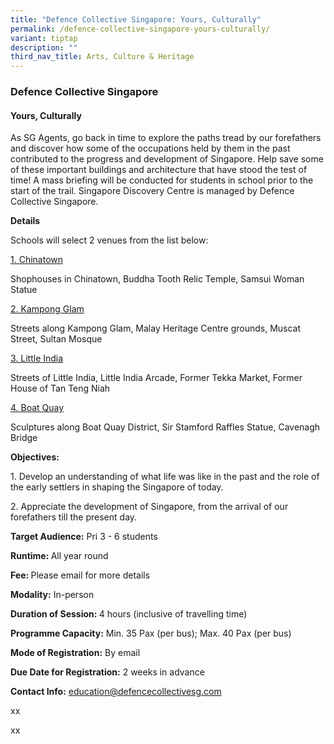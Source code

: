 ```yaml
---
title: "Defence Collective Singapore: Yours, Culturally"
permalink: /defence-collective-singapore-yours-culturally/
variant: tiptap
description: ""
third_nav_title: Arts, Culture & Heritage
---
```

<h3>Defence Collective Singapore</h3>
<h4>Yours, Culturally</h4>
<p>As SG Agents, go back in time to explore the paths tread by our forefathers
and discover how some of the occupations held by them in the past contributed
to the progress and development of Singapore. Help save some of these important
buildings and architecture that have stood the test of time! A mass briefing
will be conducted for students in school prior to the start of the trail.
Singapore Discovery Centre is managed by Defence Collective Singapore.</p>
<p><strong>Details</strong>
</p>
<p>Schools will select 2 venues from the list below:</p>
<p><u>1. Chinatown</u>
</p>
<p>Shophouses in Chinatown, Buddha Tooth Relic Temple, Samsui Woman Statue</p>
<p><u>2. Kampong Glam</u>
</p>
<p>Streets along Kampong Glam, Malay Heritage Centre grounds, Muscat Street,
Sultan Mosque</p>
<p><u>3. Little India</u>
</p>
<p>Streets of Little India, Little India Arcade, Former Tekka Market, Former
House of Tan Teng Niah</p>
<p><u>4. Boat Quay</u>
</p>
<p>Sculptures along Boat Quay District, Sir Stamford Raffles Statue, Cavenagh
Bridge</p>
<p><strong>Objectives:</strong>
</p>
<p>1. Develop an understanding of what life was like in the past and the
role of the early settlers in shaping the Singapore of today.</p>
<p>2. Appreciate the development of Singapore, from the arrival of our forefathers
till the present day.</p>
<p><strong>Target Audience:</strong> Pri 3 - 6 students</p>
<p><strong>Runtime: </strong>All year round</p>
<p><strong>Fee: </strong>Please email for more details</p>
<p><strong>Modality:</strong> In-person</p>
<p><strong>Duration of Session: </strong>4 hours (inclusive of travelling
time)</p>
<p><strong>Programme Capacity:</strong> Min. 35 Pax (per bus); Max. 40 Pax
(per bus)</p>
<p><strong>Mode of Registration:</strong> By email</p>
<p><strong>Due Date for Registration:</strong> 2 weeks in advance</p>
<p><strong>Contact Info:</strong>  <a href="mailto:education@defencecollectivesg.com" rel="noopener noreferrer nofollow" target="_blank">education@defencecollectivesg.com</a>
</p>
<p>xx</p>
<p>xx</p>
<p></p>